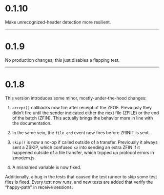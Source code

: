 # 0.1.10

Make unrecognized-header detection more resilient.

---

# 0.1.9

No production changes; this just disables a flapping test.

---

# 0.1.8

This version introduces some minor, mostly-under-the-hood changes:

1. `accept()` callbacks now fire after receipt of the ZEOF.
Previously they didn’t fire until the sender indicated either the next
file (ZFILE) or the end of the batch (ZFIN). This actually brings the
behavior more in line with the documentation.

2. In the same vein, the `file_end` event now fires before ZRINIT is sent.

3. `skip()` is now a no-op if called outside of a transfer. Previously
it always sent a ZSKIP, which confused `sz` into sending an extra ZFIN if
it happened outside of a file transfer, which tripped up protocol errors
in zmodem.js.

4. A misnamed variable is now fixed.

Additionally, a bug in the tests that caused the test runner to skip
some test files is fixed. Every test now runs, and new tests are added that
verify the “happy-path” in receive sessions.
